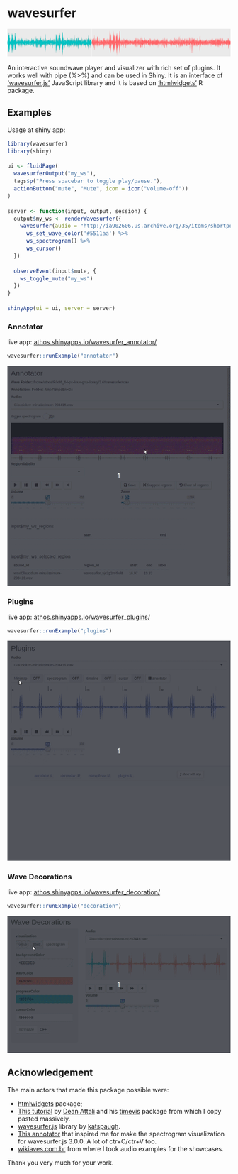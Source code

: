 
<!-- README.md is generated from README.Rmd. Please edit that file -->

# wavesurfer

<img src = 'inst/img/ggwave.png'>

An interactive soundwave player and visualizer with rich set of plugins.
It works well with pipe (%\>%) and can be used in Shiny. It is an
interface of [‘wavesurfer.js’](https://wavesurfer-js.org) JavaScript
library and it is based on [‘htmlwidgets’](http://www.htmlwidgets.org/)
R package.

## Examples

Usage at shiny app:

``` r
library(wavesurfer)
library(shiny)

ui <- fluidPage(
  wavesurferOutput("my_ws"),
  tags$p("Press spacebar to toggle play/pause."),
  actionButton("mute", "Mute", icon = icon("volume-off"))
)

server <- function(input, output, session) {
  output$my_ws <- renderWavesurfer({
    wavesurfer(audio = "http://ia902606.us.archive.org/35/items/shortpoetry_047_librivox/song_cjrg_teasdale_64kb.mp3") %>%
      ws_set_wave_color('#5511aa') %>%
      ws_spectrogram() %>%
      ws_cursor()
  })
  
  observeEvent(input$mute, {
    ws_toggle_mute("my_ws")
  })
}

shinyApp(ui = ui, server = server)
```

### Annotator

live app:
[athos.shinyapps.io/wavesurfer\_annotator/](https://athos.shinyapps.io/wavesurfer_annotator/)

``` r
wavesurfer::runExample("annotator")
```

<img src="inst/img/annotator.gif">

### Plugins

live app:
[athos.shinyapps.io/wavesurfer\_plugins/](https://athos.shinyapps.io/wavesurfer_plugins/)

``` r
wavesurfer::runExample("plugins")
```

<img src="inst/img/plugins.gif">

### Wave Decorations

live app:
[athos.shinyapps.io/wavesurfer\_decoration/](https://athos.shinyapps.io/wavesurfer_decoration/)

``` r
wavesurfer::runExample("decoration")
```

<img src="inst/img/decoration.gif">

## Acknowledgement

The main actors that made this package possible were:

  - [htmlwidgets](http://www.htmlwidgets.org/) package;
  - [This tutorial](https://deanattali.com/blog/htmlwidgets-tips/) by
    [Dean Attali](https://deanattali.com/) and his
    [timevis](https://github.com/daattali/timevis) package from which I
    copy pasted massively.
  - [wavesurfer.js](https://wavesurfer-js.org/) library by
    [katspaugh](https://github.com/katspaugh).
  - [This annotator](https://github.com/CrowdCurio/audio-annotator) that
    inspired me for make the spectrogram visualization for wavesurfer.js
    3.0.0. A lot of ctr+C/ctr+V too.
  - [wikiaves.com.br](https://wikiaves.com.br) from where I took audio
    examples for the showcases.

Thank you very much for your work.
